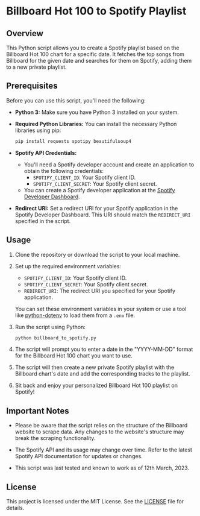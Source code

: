 # Billboard Hot 100 to Spotify Playlist

## Overview

This Python script allows you to create a Spotify playlist based on the Billboard Hot 100 chart for a specific date. It fetches the top songs from Billboard for the given date and searches for them on Spotify, adding them to a new private playlist.

## Prerequisites

Before you can use this script, you'll need the following:

- **Python 3:** Make sure you have Python 3 installed on your system.

- **Required Python Libraries:** You can install the necessary Python libraries using pip:

  ```bash
  pip install requests spotipy beautifulsoup4
  ```

- **Spotify API Credentials:**
  - You'll need a Spotify developer account and create an application to obtain the following credentials:
    - `SPOTIFY_CLIENT_ID`: Your Spotify client ID.
    - `SPOTIFY_CLIENT_SECRET`: Your Spotify client secret.
  - You can create a Spotify developer application at the [Spotify Developer Dashboard](https://developer.spotify.com/dashboard/applications).

- **Redirect URI:** Set a redirect URI for your Spotify application in the Spotify Developer Dashboard. This URI should match the `REDIRECT_URI` specified in the script.

## Usage

1. Clone the repository or download the script to your local machine.

2. Set up the required environment variables:
   - `SPOTIFY_CLIENT_ID`: Your Spotify client ID.
   - `SPOTIFY_CLIENT_SECRET`: Your Spotify client secret.
   - `REDIRECT_URI`: The redirect URI you specified for your Spotify application.
   
   You can set these environment variables in your system or use a tool like [python-dotenv](https://pypi.org/project/python-dotenv/) to load them from a `.env` file.

3. Run the script using Python:

   ```bash
   python billboard_to_spotify.py
   ```

4. The script will prompt you to enter a date in the "YYYY-MM-DD" format for the Billboard Hot 100 chart you want to use.

5. The script will then create a new private Spotify playlist with the Billboard chart's date and add the corresponding tracks to the playlist.

6. Sit back and enjoy your personalized Billboard Hot 100 playlist on Spotify!

## Important Notes

- Please be aware that the script relies on the structure of the Billboard website to scrape data. Any changes to the website's structure may break the scraping functionality.

- The Spotify API and its usage may change over time. Refer to the latest Spotify API documentation for updates or changes.

- This script was last tested and known to work as of 12th March, 2023.

## License

This project is licensed under the MIT License. See the [LICENSE](LICENSE) file for details.
